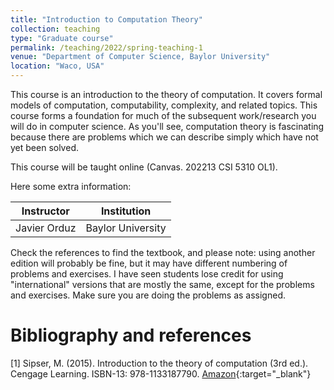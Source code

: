 ```yaml
---
title: "Introduction to Computation Theory"
collection: teaching
type: "Graduate course"
permalink: /teaching/2022/spring-teaching-1
venue: "Department of Computer Science, Baylor University"
location: "Waco, USA"
---
```



This course is an introduction to the theory of computation. It covers formal models of computation, computability, complexity, and related topics. This course forms a foundation for much of the subsequent work/research you will do in computer science. As you'll see, computation theory is fascinating because there are problems which we can describe simply which have not yet been solved.

This course will be taught online (Canvas. 202213 CSI 5310 OL1).

Here some extra information:

| Instructor   |      Institution      |
|--------------------|:----------------:|
| Javier Orduz |  Baylor University  |


Check the references to find the textbook, and please note: using another edition will probably be fine, but it may have different numbering of problems and exercises. I have seen students lose credit for using "international" versions that are mostly the same, except for the problems and exercises. Make sure you are doing the problems as assigned.



# Bibliography and references

[1] Sipser, M. (2015). Introduction to the theory of computation (3rd ed.). Cengage Learning. ISBN-13: 978-1133187790. [Amazon](https://www.amazon.com/Introduction-Theory-Computation-Michael-Sipser/dp/113318779X){:target="_blank"}